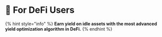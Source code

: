 # 🎨 For DeFi Users

{% hint style="info" %}
**Earn yield on idle assets with the most advanced yield optimization algorithm in DeFi.**
{% endhint %}

##
